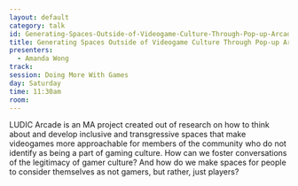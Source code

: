 ```yaml
---
layout: default
category: talk
id: Generating-Spaces-Outside-of-Videogame-Culture-Through-Pop-up-Arcades
title: Generating Spaces Outside of Videogame Culture Through Pop-up Arcades
presenters:
  - Amanda Wong
track:
session: Doing More With Games
day: Saturday
time: 11:30am
room: 
---
```

LUDIC Arcade is an MA project created out of research on how to think about and develop inclusive and transgressive spaces that make videogames more approachable for members of the community who do not identify as being a part of gaming culture. How can we foster conversations of the legitimacy of gamer culture? And how do we make spaces for people to consider themselves as not gamers, but rather, just players?
